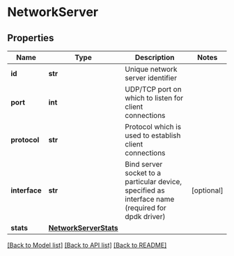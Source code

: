 # NetworkServer

## Properties
Name | Type | Description | Notes
------------ | ------------- | ------------- | -------------
**id** | **str** | Unique network server identifier | 
**port** | **int** | UDP/TCP port on which to listen for client connections | 
**protocol** | **str** | Protocol which is used to establish client connections | 
**interface** | **str** | Bind server socket to a particular device, specified as interface name (required for dpdk driver) | [optional] 
**stats** | [**NetworkServerStats**](NetworkServerStats.md) |  | 

[[Back to Model list]](../README.md#documentation-for-models) [[Back to API list]](../README.md#documentation-for-api-endpoints) [[Back to README]](../README.md)


